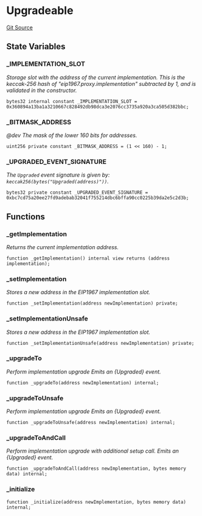 # Upgradeable
[Git Source](https://github.com/TrueWallet/contracts/blob/db2e75cb332931da5fdaa38bec9e4d367be1d851/src/utils/Upgradeable.sol)


## State Variables
### _IMPLEMENTATION_SLOT
*Storage slot with the address of the current implementation.
This is the keccak-256 hash of "eip1967.proxy.implementation" subtracted by 1, and is
validated in the constructor.*


```solidity
bytes32 internal constant _IMPLEMENTATION_SLOT = 0x360894a13ba1a3210667c828492db98dca3e2076cc3735a920a3ca505d382bbc;
```


### _BITMASK_ADDRESS
*@dev The mask of the lower 160 bits for addresses.*


```solidity
uint256 private constant _BITMASK_ADDRESS = (1 << 160) - 1;
```


### _UPGRADED_EVENT_SIGNATURE
*The `Upgraded` event signature is given by: `keccak256(bytes("Upgraded(address)"))`.*


```solidity
bytes32 private constant _UPGRADED_EVENT_SIGNATURE = 0xbc7cd75a20ee27fd9adebab32041f755214dbc6bffa90cc0225b39da2e5c2d3b;
```


## Functions
### _getImplementation

*Returns the current implementation address.*


```solidity
function _getImplementation() internal view returns (address implementation);
```

### _setImplementation

*Stores a new address in the EIP1967 implementation slot.*


```solidity
function _setImplementation(address newImplementation) private;
```

### _setImplementationUnsafe

*Stores a new address in the EIP1967 implementation slot.*


```solidity
function _setImplementationUnsafe(address newImplementation) private;
```

### _upgradeTo

*Perform implementation upgrade
Emits an {Upgraded} event.*


```solidity
function _upgradeTo(address newImplementation) internal;
```

### _upgradeToUnsafe

*Perform implementation upgrade
Emits an {Upgraded} event.*


```solidity
function _upgradeToUnsafe(address newImplementation) internal;
```

### _upgradeToAndCall

*Perform implementation upgrade with additional setup call.
Emits an {Upgraded} event.*


```solidity
function _upgradeToAndCall(address newImplementation, bytes memory data) internal;
```

### _initialize


```solidity
function _initialize(address newImplementation, bytes memory data) internal;
```

